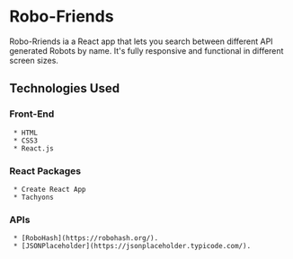 # Robo-Friends
Robo-Rriends ia a React app that lets you search between different API generated Robots by name. It's fully responsive and functional in different screen sizes.
## Technologies Used
###  Front-End
     * HTML
     * CSS3
     * React.js
     
###  React Packages
     * Create React App
     * Tachyons
     
### APIs
     * [RoboHash](https://robohash.org/).
     * [JSONPlaceholder](https://jsonplaceholder.typicode.com/).
 

